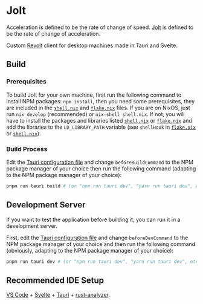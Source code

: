 # Jolt

Acceleration is defined to be the rate of change of speed.
[Jolt](https://en.m.wikipedia.org/wiki/Jerk_(physics)) is defined to be the rate of change of acceleration.

Custom [Revolt](https://www.github.com/revoltchat) client for desktop machines made in Tauri and Svelte.

## Build

### Prerequisites

To build Jolt for your own machine, first run the following command to install NPM packages: `npm install`, then you need some prerequisites, they are included in the [`shell.nix`](shell.nix) and [`flake.nix`](flake.nix) files. If you are on NixOS, just run `nix develop` (recommended) or `nix-shell shell.nix`. If not, you will have to install the packages and libraries listed [`shell.nix`](shell.nix) or [`flake.nix`](flake.nix) and add the libraries to the `LD_LIBRARY_PATH` variable (see `shellHook` in [`flake.nix`](flake.nix) or [`shell.nix`](shell.nix)).

### Build Process

Edit the [Tauri configuration file](src-tauri/tauri.conf.json) and change `beforeBuildCommand` to the NPM package manager of your choice then run the following command (adapting to the NPM package manager of your choice):

```bash
pnpm run tauri build # (or "npm run tauri dev", "yarn run tauri dev", etc.)
```

## Development Server

If you want to test the application before building it, you can run it in a development server.

First, edit the [Tauri configuration file](src-tauri/tauri.conf.json) and change `beforeDevCommand` to the NPM package manager of your choice and then run the following command (obviously, adapting to the NPM package manager of your choice):

```bash
pnpm run tauri dev # (or "npm run tauri dev", "yarn run tauri dev", etc.)
```

## Recommended IDE Setup

[VS Code](https://code.visualstudio.com/) + [Svelte](https://marketplace.visualstudio.com/items?itemName=svelte.svelte-vscode) + [Tauri](https://marketplace.visualstudio.com/items?itemName=tauri-apps.tauri-vscode) + [rust-analyzer](https://marketplace.visualstudio.com/items?itemName=rust-lang.rust-analyzer).
